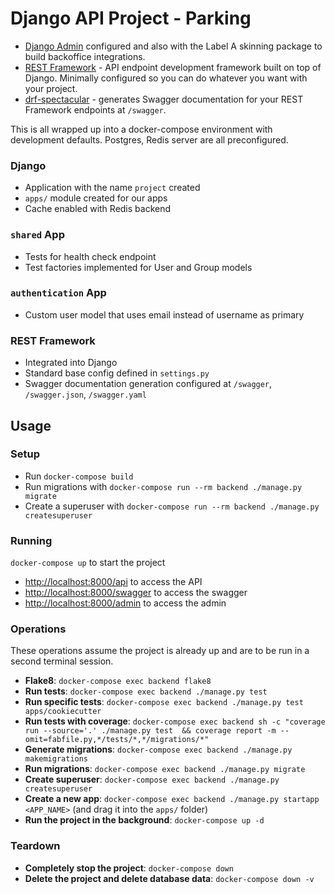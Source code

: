 # Django API Project - Parking


* [Django Admin](https://docs.djangoproject.com/en/3.1/ref/contrib/admin/) configured and also with the Label A skinning package to build backoffice integrations.
* [REST Framework](https://www.django-rest-framework.org/) - API endpoint development framework built on top of Django. Minimally configured so you can do whatever you want with your project.
* [drf-spectacular](https://drf-spectacular.readthedocs.io/en/latest/) - generates Swagger documentation for your REST Framework endpoints at `/swagger`.

This is all wrapped up into a docker-compose environment with development defaults. Postgres, Redis server are all preconfigured.


### Django
* Application with the name `project` created
* `apps/` module created for our apps
* Cache enabled with Redis backend

### `shared` App
* Tests for health check endpoint
* Test factories implemented for User and Group models

### `authentication` App
* Custom user model that uses email instead of username as primary

### REST Framework
* Integrated into Django
* Standard base config defined in `settings.py`
* Swagger documentation generation configured at `/swagger`, `/swagger.json`, `/swagger.yaml`

## Usage

### Setup

* Run `docker-compose build`
* Run migrations with `docker-compose run --rm backend ./manage.py migrate`
* Create a superuser with `docker-compose run --rm backend ./manage.py createsuperuser`

### Running

`docker-compose up` to start the project

* [http://localhost:8000/api](http://localhost:8000/api) to access the API
* [http://localhost:8000/swagger](http://localhost:8000/swagger) to access the swagger
* [http://localhost:8000/admin](http://localhost:8000/admin) to access the admin

### Operations

These operations assume the project is already up and are to be run in a second terminal session.

* **Flake8**: `docker-compose exec backend flake8`
* **Run tests**: `docker-compose exec backend ./manage.py test`
* **Run specific tests**: `docker-compose exec backend ./manage.py test apps/cookiecutter`
* **Run tests with coverage**: `docker-compose exec backend sh -c "coverage run --source='.' ./manage.py test  && coverage report -m --omit=fabfile.py,*/tests/*,*/migrations/*"`
* **Generate migrations**: `docker-compose exec backend ./manage.py makemigrations`
* **Run migrations**: `docker-compose exec backend ./manage.py migrate`
* **Create superuser**: `docker-compose exec backend ./manage.py createsuperuser`
* **Create a new app**: `docker-compose exec backend ./manage.py startapp <APP_NAME>` (and drag it into the `apps/` folder)
* **Run the project in the background**: `docker-compose up -d`

### Teardown

* **Completely stop the project**: `docker-compose down`
* **Delete the project and delete database data**: `docker-compose down -v`

